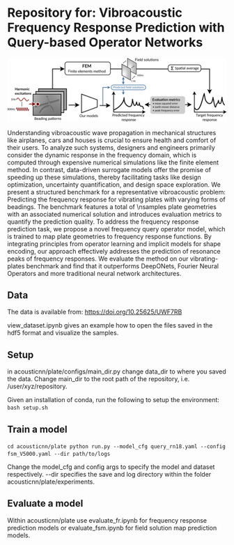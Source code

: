 # Repository for: Vibroacoustic Frequency Response Prediction with Query-based Operator Networks
![Methods image](readme_figure.png?raw=true "Title")

Understanding vibroacoustic wave propagation in mechanical structures like airplanes, cars and houses is crucial to ensure health and comfort of their users. To analyze such systems, designers and engineers primarily consider the dynamic response in the frequency domain, which is computed through expensive numerical simulations like the finite element method. In contrast, data-driven surrogate models offer the promise of speeding up these simulations, thereby facilitating tasks like design optimization, uncertainty quantification, and design space exploration. We present a structured benchmark for a representative vibroacoustic problem: Predicting the frequency response for vibrating plates with varying forms of beadings. The benchmark features a total of \nsamples plate geometries with an associated numerical solution and introduces evaluation metrics to quantify the prediction quality. 
To address the frequency response prediction task, we propose a novel frequency query operator model, which is trained to map plate geometries to frequency response functions. By integrating principles from operator learning and implicit models for shape encoding, our approach effectively addresses the prediction of resonance peaks of frequency responses. We evaluate the method on our vibrating-plates benchmark and find that it outperforms DeepONets, Fourier Neural Operators and more traditional neural network architectures.

## Data

The data is available from: https://doi.org/10.25625/UWF7RB

view_dataset.ipynb gives an example how to open the files saved in the hdf5 format and visualize the samples.

## Setup

in acousticnn/plate/configs/main_dir.py change data_dir to where you saved the data. Change main_dir to the root path of the repository, i.e. /user/xyz/repository.

Given an installation of conda, run the following to setup the environment:
``
bash setup.sh
``

## Train a model 

``
cd acousticnn/plate
python run.py --model_cfg query_rn18.yaml --config fsm_V5000.yaml --dir path/to/logs
``

Change the model_cfg and config args to specify the model and dataset respectively. --dir specifies the save and log directory within the folder acousticnn/plate/experiments.


## Evaluate a model 

Within acousticnn/plate use evaluate_fr.ipynb for frequency response prediction models or evaluate_fsm.ipynb for field solution map prediction models. 
